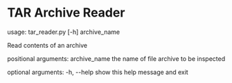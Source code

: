 # TAR Archive Reader

usage: tar_reader.py [-h] archive_name

Read contents of an archive

positional arguments:
  archive_name  the name of file archive to be inspected

optional arguments:
  -h, --help    show this help message and exit
